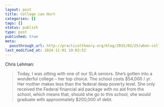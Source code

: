 ```yaml
---
layout: post
title: College can Hurt
categories: []
tags: []
status: publish
type: post
published: true
meta:
  passthrough_url: http://practicaltheory.org/blog/2015/03/25/when-colleges-hurt-kids/
last_modified_at: 2024-11-01 19:03:52
---
```


Chris Lehman:


>Today, I was sitting with one of our SLA seniors. She’s gotten into a wonderful college – her top choice. The school costs $54,000 / yr. Her mother makes less than the federal deep poverty level. She only received the Federal financial aid package with no aid from the school, which means that, should she go to this school, she would graduate with approximately $200,000 of debt.
